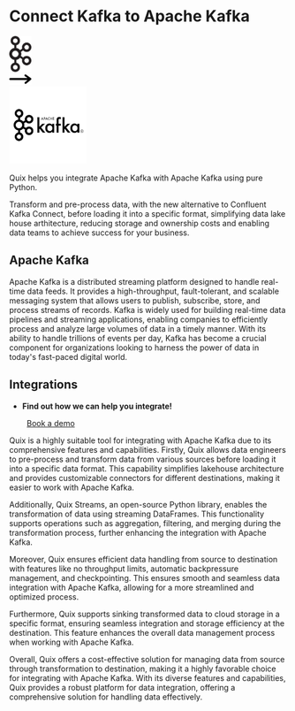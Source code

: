 # Connect Kafka to Apache Kafka

<div class="connect-images cards blog-grid-card" markdown>
<div>
<img src="../images/kafka_logo.png" width="40px" />
</div>
<div>
<img src="../images/arrow.svg" width="40px" />
</div>
<div>
<img src="./images/apache-kafka_1.jpg" />
</div>
</div>

Quix helps you integrate Apache Kafka with Apache Kafka using pure Python.

Transform and pre-process data, with the new alternative to Confluent Kafka Connect, before loading it into a specific format, simplifying data lake house arthitecture, reducing storage and ownership costs and enabling data teams to achieve success for your business.

## Apache Kafka

Apache Kafka is a distributed streaming platform designed to handle real-time data feeds. It provides a high-throughput, fault-tolerant, and scalable messaging system that allows users to publish, subscribe, store, and process streams of records. Kafka is widely used for building real-time data pipelines and streaming applications, enabling companies to efficiently process and analyze large volumes of data in a timely manner. With its ability to handle trillions of events per day, Kafka has become a crucial component for organizations looking to harness the power of data in today's fast-paced digital world.

## Integrations

<div class="grid cards" markdown>

- __Find out how we can help you integrate!__

    <a class="md-button md-button--primary" href="https://share.hsforms.com/1iW0TmZzKQMChk0lxd_tGiw4yjw2?__hstc=175542013.2303933fbd746c0ac86d9ccbe9bc9100.1728383268831.1729603416735.1729620918855.31&__hssc=175542013.1.1729620918855&__hsfp=2132701734" target="_blank" style="margin:.5rem;">Book a demo</a>

</div>


Quix is a highly suitable tool for integrating with Apache Kafka due to its comprehensive features and capabilities. Firstly, Quix allows data engineers to pre-process and transform data from various sources before loading it into a specific data format. This capability simplifies lakehouse architecture and provides customizable connectors for different destinations, making it easier to work with Apache Kafka.

Additionally, Quix Streams, an open-source Python library, enables the transformation of data using streaming DataFrames. This functionality supports operations such as aggregation, filtering, and merging during the transformation process, further enhancing the integration with Apache Kafka.

Moreover, Quix ensures efficient data handling from source to destination with features like no throughput limits, automatic backpressure management, and checkpointing. This ensures smooth and seamless data integration with Apache Kafka, allowing for a more streamlined and optimized process.

Furthermore, Quix supports sinking transformed data to cloud storage in a specific format, ensuring seamless integration and storage efficiency at the destination. This feature enhances the overall data management process when working with Apache Kafka.

Overall, Quix offers a cost-effective solution for managing data from source through transformation to destination, making it a highly favorable choice for integrating with Apache Kafka. With its diverse features and capabilities, Quix provides a robust platform for data integration, offering a comprehensive solution for handling data effectively.

